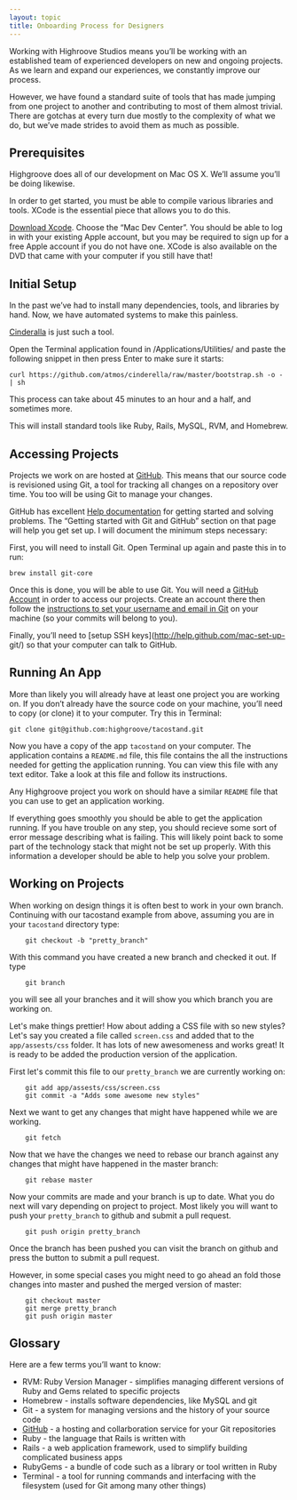 ```yaml
---
layout: topic
title: Onboarding Process for Designers
---
```


Working with Highroove Studios means you’ll be working with an established
team of experienced developers on new and ongoing projects. As we learn and
expand our experiences, we constantly improve our process.

However, we have found a standard suite of tools that has made jumping from
one project to another and contributing to most of them almost trivial. There
are gotchas at every turn due mostly to the complexity of what we do, but
we’ve made strides to avoid them as much as possible.

## Prerequisites

Highgroove does all of our development on Mac OS X. We’ll assume you’ll be
doing likewise.

In order to get started, you must be able to compile various libraries and
tools. XCode is the essential piece that allows you to do this.

[Download Xcode](https://developer.apple.com/xcode/). Choose the “Mac Dev
Center”. You should be able to log in with your existing Apple account, but
you may be required to sign up for a free Apple account if you do not have
one. XCode is also available on the DVD that came with your computer if you
still have that!

## Initial Setup

In the past we’ve had to install many dependencies, tools, and libraries by
hand. Now, we have automated systems to make this painless.

[Cinderalla](http://www.atmos.org/cinderella/) is just such a tool.

Open the Terminal application found in /Applications/Utilities/ and paste the
following snippet in then press Enter to make sure it starts:

    curl https://github.com/atmos/cinderella/raw/master/bootstrap.sh -o - | sh

This process can take about 45 minutes to an hour and a half, and sometimes
more.

This will install standard tools like Ruby, Rails, MySQL, RVM, and Homebrew.

## Accessing Projects

Projects we work on are hosted at [GitHub](http://github.com). This means that
our source code is revisioned using Git, a tool for tracking all changes on a
repository over time. You too will be using Git to manage your changes.

GitHub has excellent [Help documentation](http://help.github.com/) for getting
started and solving problems. The “Getting started with Git and GitHub”
section on that page will help you get set up. I will document the minimum
steps necessary:

First, you will need to install Git. Open Terminal up again and paste this in
to run:

    brew install git-core

Once this is done, you will be able to use Git. You will need a [GitHub
Account](http://github.com/account) in order to access our projects. Create an
account there then follow the [instructions to set your username and email in
Git](http://help.github.com/set-your-user-name-email-and-github-token/) on
your machine (so your commits will belong to you).

Finally, you’ll need to [setup SSH keys](http://help.github.com/mac-set-up-
git/) so that your computer can talk to GitHub.

## Running An App

More than likely you will already have at least one project you are working
on. If you don’t already have the source code on your machine, you’ll need to
copy (or clone) it to your computer. Try this in Terminal:

    git clone git@github.com:highgroove/tacostand.git

Now you have a copy of the app `tacostand` on your computer. The application contains a `README.md`
file, this file contains the all the instructions needed for getting the application running. You can view this file with any text editor. Take a look at this file and follow its instructions.

Any Highgroove project you work on should have a similar `README` file that you can use to get an application working.

If everything goes smoothly you should be able to get the application running. If you have trouble on any step, you should recieve some sort of error message describing what is failing. This will likely point back to some part of the technology stack that might not be set up properly. With this information a developer should be able to help you
solve your problem.

## Working on Projects

When working on design things it is often best to work in your own branch. Continuing with our tacostand example from above, assuming you are in your `tacostand` directory type:

		git checkout -b "pretty_branch"


With this command you have created a new branch and checked it out. If type 

		git branch

you will see all your branches and it will show you which branch you are working on.

Let's make things prettier! How about adding a CSS file with so new styles? Let's say you created a file called `screen.css` and added that to the `app/assests/css` folder. It has lots of new awesomeness and works great! It is ready to be added the production version of the application.

First let's commit this file to our `pretty_branch` we are currently working on:
	
		git add app/assests/css/screen.css
		git commit -a "Adds some awesome new styles"

Next we want to get any changes that might have happened while we are working.

		git fetch

Now that we have the changes we need to rebase our branch against any changes that might have happened in the master branch:

		git rebase master

Now your commits are made and your branch is up to date. What you do next will vary depending on project to project. Most likely you will want to push your `pretty_branch` to github and submit a pull request.

		git push origin pretty_branch

Once the branch has been pushed you can visit the branch on github and press the button to submit a pull request.

However, in some special cases you might need to go ahead an fold those changes into master and pushed the merged version of master:

		git checkout master
		git merge pretty_branch
		git push origin master

## Glossary

Here are a few terms you’ll want to know:

* RVM: Ruby Version Manager - simplifies managing different versions of Ruby and Gems related to specific projects
* Homebrew - installs software dependencies, like MySQL and git
* Git - a system for managing versions and the history of your source code
* [GitHub](http://github.com) - a hosting and collarboration service for your Git repositories
* Ruby - the language that Rails is written with
* Rails - a web application framework, used to simplify building complicated business apps
* RubyGems - a bundle of code such as a library or tool written in Ruby
* Terminal - a tool for running commands and interfacing with the filesystem (used for Git among many other things)
